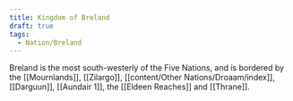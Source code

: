 ```yaml
---
title: Kingdom of Breland
draft: true
tags:
  - Nation/Breland
---
```

 
Breland is the most south-westerly of the Five Nations, and is bordered by the [[Mournlands]], [[Zilargo]], [[content/Other Nations/Droaam/index]], [[Darguun]], [[Aundair 1]], the [[Eldeen Reaches]] and [[Thrane]].